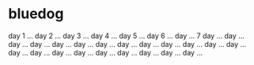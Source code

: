 # bluedog

day 1 ...
day 2 ...
day 3 ...
day 4 ...
day 5 ...
day 6 ...
day ... 7
day ...
day ...
day ...
day ...
day ...
day ...
day ...
day ...
day ...
day ...
day ...
day ...
day ...
day ...
day ...
day ...
day ...
day ...
day ...
day ...
day ...
day ...



